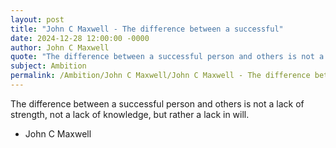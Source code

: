 ```yaml
---
layout: post
title: "John C Maxwell - The difference between a successful"
date: 2024-12-28 12:00:00 -0000
author: John C Maxwell
quote: "The difference between a successful person and others is not a lack of strength, not a lack of knowledge, but rather a lack in will."
subject: Ambition
permalink: /Ambition/John C Maxwell/John C Maxwell - The difference between a successful
---
```


The difference between a successful person and others is not a lack of strength, not a lack of knowledge, but rather a lack in will.

- John C Maxwell
